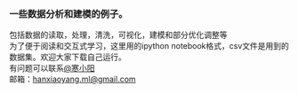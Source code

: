 ### 一些数据分析和建模的例子。
包括数据的读取，处理，清洗，可视化，建模和部分优化调整等<br>
为了便于阅读和交互式学习，这里用的ipython notebook格式，csv文件是用到的数据集。欢迎大家下载自己运行。<br>
有问题可以联系[@寒小阳](http://blog.csdn.net/han_xiaoyang)<br>
邮箱：hanxiaoyang.ml@gmail.com
